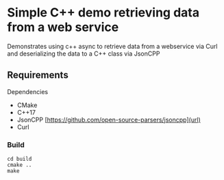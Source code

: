 # Simple C++ demo retrieving data from a web service

Demonstrates using c++ async to retrieve data from a webservice via Curl and deserializing the data to a C++ class via JsonCPP

## Requirements
Dependencies
- CMake 
- C++17
- JsonCPP [https://github.com/open-source-parsers/jsoncpp](url)
- Curl

### Build
```
cd build
cmake ..
make
```
